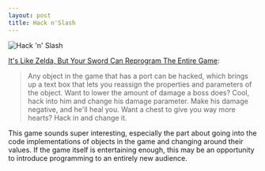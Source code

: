```yaml
---
layout: post
title: Hack n'Slash
---
```


![Hack 'n' Slash](http://stuff.faaberg.org/images/hacknslash.png)

[It's Like Zelda, But Your Sword Can Reprogram The Entire Game](http://kotaku.com/its-like-zelda-but-your-sword-can-reprogram-the-entir-1548928671):
>Any object in the game that has a port can be hacked, which brings up a text box that lets you reassign the properties and parameters of the object. Want to lower the amount of damage a boss does? Cool, hack into him and change his damage parameter. Make his damage negative, and he'll heal you. Want a chest to give you way more hearts? Hack in and change it.

This game sounds super interesting, especially the part about going into the code implementations of objects in the game and changing around their values. If the game itself is entertaining enough, this may be an opportunity to introduce programming to an entirely new audience.

